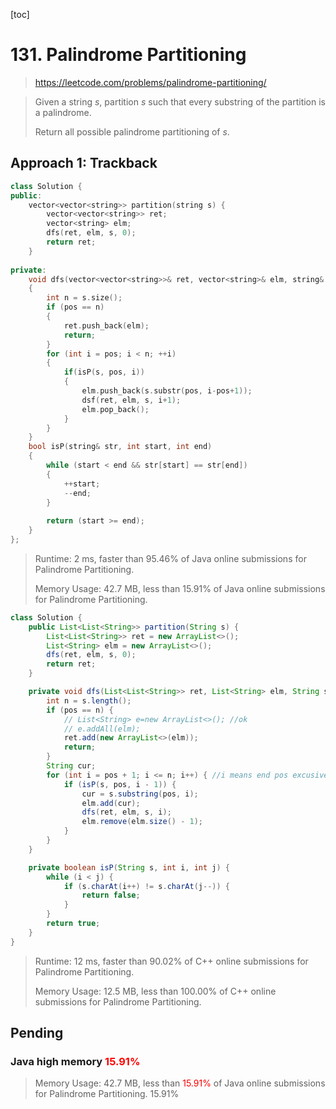 [toc]

# 131. Palindrome Partitioning

> https://leetcode.com/problems/palindrome-partitioning/

>Given a string *s*, partition *s* such that every substring of the partition is a palindrome.
>
>Return all possible palindrome partitioning of *s*.

## Approach 1: Trackback

```c++
class Solution {
public:
    vector<vector<string>> partition(string s) {
        vector<vector<string>> ret;
        vector<string> elm;
        dfs(ret, elm, s, 0);
        return ret;
    }
    
private:
    void dfs(vector<vector<string>>& ret, vector<string>& elm, string& s, int pos)
    {
        int n = s.size();
        if (pos == n)
        {
            ret.push_back(elm);
            return;
        }
        for (int i = pos; i < n; ++i)
        {
            if(isP(s, pos, i))
            {
                elm.push_back(s.substr(pos, i-pos+1));
                dsf(ret, elm, s, i+1);
                elm.pop_back();
            }
        }
    }
    bool isP(string& str, int start, int end)
    {
        while (start < end && str[start] == str[end])
        {
            ++start;
            --end;
        }
        
        return (start >= end);
    }
};
```

>Runtime: 2 ms, faster than 95.46% of Java online submissions for Palindrome Partitioning.
>
>Memory Usage: 42.7 MB, less than 15.91% of Java online submissions for Palindrome Partitioning.

```java 
class Solution {
    public List<List<String>> partition(String s) {
        List<List<String>> ret = new ArrayList<>();
        List<String> elm = new ArrayList<>();
        dfs(ret, elm, s, 0);
        return ret;
    }

    private void dfs(List<List<String>> ret, List<String> elm, String s, int pos) {
        int n = s.length();
        if (pos == n) {
            // List<String> e=new ArrayList<>(); //ok
            // e.addAll(elm);
            ret.add(new ArrayList<>(elm));
            return;
        }
        String cur;
        for (int i = pos + 1; i <= n; i++) { //i means end pos excusively
            if (isP(s, pos, i - 1)) {
                cur = s.substring(pos, i);
                elm.add(cur);
                dfs(ret, elm, s, i);
                elm.remove(elm.size() - 1);
            }
        }
    }

    private boolean isP(String s, int i, int j) {
        while (i < j) {
            if (s.charAt(i++) != s.charAt(j--)) {
                return false;
            }
        }
        return true;
    }
}
```

> Runtime: 12 ms, faster than 90.02% of C++ online submissions for Palindrome Partitioning.
>
> Memory Usage: 12.5 MB, less than 100.00% of C++ online submissions for Palindrome Partitioning.

## Pending

### Java high memory  <font color=red>15.91% </font>

> Memory Usage: 42.7 MB, less than <font color=red>15.91% </font>of Java online submissions for Palindrome Partitioning. 15.91% 

